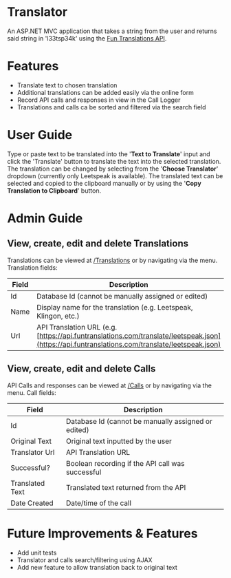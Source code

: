 # Translator

An ASP.NET MVC application that takes a string from the user and returns said string in 'l33tsp34k' using the [Fun Translations API](https://funtranslations.com/api/).

# Features
- Translate text to chosen translation
- Additional translations can be added easily via the online form
- Record API calls and responses in view in the Call Logger
- Translations and calls ca be sorted and filtered via the search field


# User Guide

Type or paste text to be translated into the '**Text to Translate**' input and click the 'Translate' button to translate the text into the selected translation. The translation can be changed by selecting from the '**Choose Translator**' dropdown (currently only Leetspeak is available).
The translated text can be selected and copied to the clipboard manually or by using the '**Copy Translation to Clipboard**' button.

# Admin Guide

## View, create, edit and delete Translations

Translations can be viewed at [/Translations](#) or by navigating via the menu.
Translation fields:

| Field | Description |
| ------ | ------ |
| Id | Database Id (cannot be manually assigned or edited) |
| Name | Display name for the translation (e.g. Leetspeak, Klingon, etc.) |
| Url | API Translation URL (e.g. [https://api.funtranslations.com/translate/leetspeak.json](https://api.funtranslations.com/translate/leetspeak.json) |

## View, create, edit and delete Calls

API Calls and responses can be viewed at [/Calls](#) or by navigating via the menu.
Call fields:

| Field | Description |
| ------ | ------ |
| Id | Database Id (cannot be manually assigned or edited) |
| Original Text | Original text inputted by the user |
| Translator Url | API Translation URL |
| Successful? | Boolean recording if the API call was successful |
| Translated Text | Translated text returned from the API |
| Date Created | Date/time of the call |

# Future Improvements & Features
- Add unit tests
- Translator and calls search/filtering using AJAX
- Add new feature to allow translation back to original text

